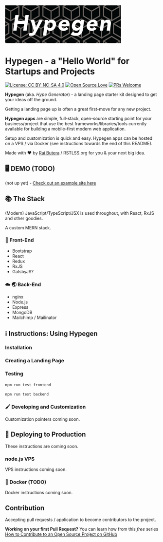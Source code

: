 [![hypegen](/logo/hypegen-logo.png)](#)

# Hypegen - a "Hello World" for Startups and Projects

[![License: CC BY-NC-SA 4.0](https://img.shields.io/badge/License-CC%20BY--NC--SA%204.0-lightgrey.svg)](https://creativecommons.org/licenses/by-nc-sa/4.0/)
[![Open Source Love](https://badges.frapsoft.com/os/v1/open-source.svg?v=103)](https://github.com/ellerbrock/open-source-badges/)
[![PRs Welcome](https://img.shields.io/badge/PRs-welcome-brightgreen.svg?style=flat-square)](http://makeapullrequest.com)

**Hypegen** (aka. _Hype Generator_) - a landing page starter kit designed to get your ideas off the ground.

Getting a landing page up is often a great first-move for any new project.

**Hypegen apps** are simple, full-stack, open-source starting point for your business/project that use the best frameworks/libraries/tools currently available for building a mobile-first modern web application.

Setup and customization is quick and easy. Hypegen apps can be hosted on a VPS / via Docker (see instructions towards the end of this README).

Made with :heart: by [Rai Butera](https://rbutera.com) / RSTLSS.org for you & your next big idea.

## :desktop_computer: DEMO (TODO)

(not up yet) - [Check out an example site here](#)

## :books: The Stack

(Modern) JavaScript/TypeScript/JSX is used throughout, with React, RxJS and other goodies.

A custom MERN stack.

### :iphone: Front-End

- Bootstrap
- React
- Redux
- RxJS
- GatsbyJS?

### :cloud: :earth_asia: Back-End

- nginx
- Node.js
- Express
- MongoDB
- Mailchimp / Mailinator

## ℹ️ Instructions: Using Hypegen

### Installation

### Creating a Landing Page

### Testing

`npm run test frontend`

`npm run test backend`

### 🖌 Developing and Customization

Customization pointers coming soon.

## 🔌 Deploying to Production

These instructions are coming soon.

### node.js VPS

VPS instructions coming soon.

### 🐳 Docker (TODO)

Docker instructions coming soon.

## Contribution

Accepting pull requests / application to become contributors to the project.

**Working on your first Pull Request?** You can learn how from this _free_ series [How to Contribute to an Open Source Project on GitHub](https://egghead.io/series/how-to-contribute-to-an-open-source-project-on-github)
